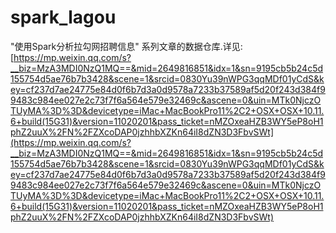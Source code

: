# spark_lagou
"使用Spark分析拉勾网招聘信息" 系列文章的数据仓库.详见:  [https://mp.weixin.qq.com/s?__biz=MzA3MDI0NzQ1MQ==&mid=2649816851&idx=1&sn=9195cb5b24c5d155754d5ae76b7b3428&scene=1&srcid=0830Yu39nWPG3qqMDf01yCdS&key=cf237d7ae24775e84d0f6b7d3a0d9578a7233b37589af5d20f243d384f99483c984ee027e2c73f7f6a564e579e32469c&ascene=0&uin=MTk0NjczOTUyMA%3D%3D&devicetype=iMac+MacBookPro11%2C2+OSX+OSX+10.11.6+build(15G31)&version=11020201&pass_ticket=nMZOxeaHZB3WY5eP8oH1phZ2uuX%2FN%2FZXcoDAP0jzhhbXZKn64iI8dZN3D3FbvSWt](https://mp.weixin.qq.com/s?__biz=MzA3MDI0NzQ1MQ==&mid=2649816851&idx=1&sn=9195cb5b24c5d155754d5ae76b7b3428&scene=1&srcid=0830Yu39nWPG3qqMDf01yCdS&key=cf237d7ae24775e84d0f6b7d3a0d9578a7233b37589af5d20f243d384f99483c984ee027e2c73f7f6a564e579e32469c&ascene=0&uin=MTk0NjczOTUyMA%3D%3D&devicetype=iMac+MacBookPro11%2C2+OSX+OSX+10.11.6+build(15G31)&version=11020201&pass_ticket=nMZOxeaHZB3WY5eP8oH1phZ2uuX%2FN%2FZXcoDAP0jzhhbXZKn64iI8dZN3D3FbvSWt)
